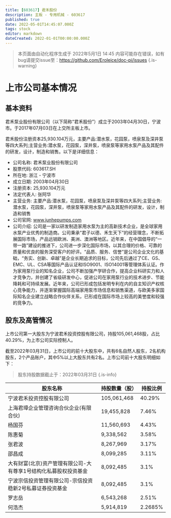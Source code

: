 ```yaml
---
title: [603617] 君禾股份
description: 主板 - 专用机械 - 603617
published: true
date: 2022-05-01T14:45:07.000Z
tags: stock
editor: markdown
dateCreated: 2022-01-01T00:00:00.000Z
---
```


> 本页面由自动化程序生成于 2022年5月1日 14:45
> 内容可能存在错误，如有bug请提交issue至：https://github.com/Eroleice/doc-pi/issues
{.is-warning}

# 上市公司基本情况

## 基本资料

君禾泵业股份有限公司（以下简称“君禾股份”）成立于2003年04月30日，宁波市。于2017年07月03日在上交所主板上市。

君禾股份注册资本25,930.104万元，主要产品:潜水泵，花园泵，喷泉泵及深井泵等四大系列;主营业务:潜水泵，花园泵，深井泵，喷泉泵等家用水泵产品及其配件的研发，设计，制造和销售。以下是详细信息：

- 公司名称: 君禾泵业股份有限公司
- 股票代码: 603617.SH
- 所在地: 浙江 - 宁波市
- 成立日期: 2003年04月30日
- 注册资本: 25,930.104万元
- 法定代表人: 张阿华
- 主营业务: 主要产品:潜水泵，花园泵，喷泉泵及深井泵等四大系列;主营业务:潜水泵，花园泵，深井泵，喷泉泵等家用水泵产品及其配件的研发，设计，制造和销售
- 公司官网: www.junhepumps.com
- 公司介绍: 公司是一家以研发制造家用水泵为主的高新技术企业，是全球家用水泵产业优秀的制造商。公司秉承“君子以德、禾生天下”的经营理念，不断拓展国际市场，产品远销欧洲、美洲、澳洲等地区。近年来，在中国倡导的“一带一路”建设的推进下，公司进一步深化国际市场，以其合理的价格、可靠的质量和优良的服务深受客户的好评。“品质、服务、信誉”是公司企业文化的基础，“务实、创新、卓越”是企业长期追求的目标，公司先后通过了CE、GS、EMC、UL、CSA等国际产品认证和ISO9001、ISO14001等管理体系认证。作为家用泵行业的知名企业，公司不断加强产学研合作，提高企业科研实力和人才竞争力，并创建了省级研发中心，促进公司在家用泵行业的技术进步、节能降耗和可持续发展。近年来，公司已形成包括发明专利在内的自主知识产权核心竞争能力，并逐渐掌握国际高端家用泵市场信息和销售渠道，与欧美多家国际知名企业建立战略合作伙伴关系，已形成在国际市场上较高的美誉度和较强的竞争力。


## 股东及高管情况

上市公司第一大股东为宁波君禾投资控股有限公司，持股105,061,468股，占比40.29%，为上市公司实际控制人。

截至2022年03月31日，上市公司的前十大股东中，共有6名自然人股东，2名机构股东，2个产品账户，其中5%以上大股东共有2名。上市公司前十大股东明细如下：

> 股东持股数据截止于：2022年03月31日
{.is-info}

| 股东名称 | 持股数量（股） | 持股比例 |
| --- | --- | --- |
| 宁波君禾投资控股有限公司 | 105,061,468 | 40.29% |
| 上海君璋企业管理咨询合伙企业(有限合伙) | 19,455,828 | 7.46% |
| 杨国芬 | 11,560,693 | 4.43% |
| 陈惠菊 | 9,338,562 | 3.58% |
| 张君波 | 8,267,969 | 3.17% |
| 邵昌成 | 8,099,285 | 3.11% |
| 大有财富(北京)资产管理有限公司-大有尊享1号结构化私募股权投资基金 | 8,092,485 | 3.1% |
| 宁波宗信投资管理有限公司-宗信投资稳新2号私募证券投资基金 | 8,092,485 | 3.1% |
| 罗志岳 | 6,543,268 | 2.51% |
| 何浩杰 | 5,914,819 | 2.2685% |





